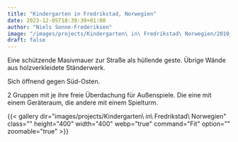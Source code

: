 ```yaml
---
title: "Kindergarten in Fredrikstad, Norwegien"
date: 2023-12-05T18:39:39+01:00
author: "Niels Sonne-Frederiksen"
image: "/images/projects/Kindergarten\ in\ Fredrikstad\ Norwegien/2010_0919_Presentation-21.jpg"
draft: false
---
```


Eine schützende Masivmauer zur Straße als hüllende geste. Übrige Wände aus holzverkleidete Ständerwerk.

Sich öffnend gegen Süd-Osten.

2 Gruppen mit je ihre freie Überdachung für Außenspiele. Die eine mit einem Geräteraum, die andere mit einem Spielturm.

{{< gallery dir="images/projects/Kindergarten\ in\ Fredrikstad\ Norwegien" class="" height="400" width="400" webp="true" command="Fit" option="" zoomable="true" >}}
